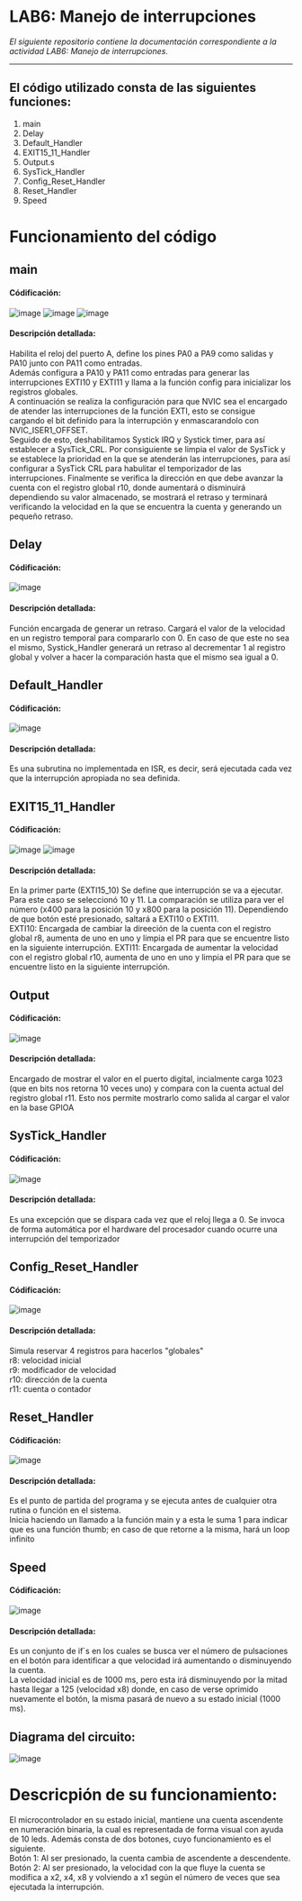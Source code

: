 # LAB6: Manejo de interrupciones

*El siguiente repositorio contiene la documentación correspondiente a la actividad LAB6: Manejo de interrupciones.*

---

## El código utilizado consta de las siguientes funciones:
1) main
2) Delay
3) Default_Handler
4) EXIT15_11_Handler
5) Output.s
6) SysTick_Handler
7) Config_Reset_Handler
8) Reset_Handler
9) Speed


# Funcionamiento del código

## main
#### Códificación:
![image](https://github.com/DamianPerezB/Lab6/assets/89427173/68678753-d5c8-4664-8da1-cc6d539840ed)
![image](https://github.com/DamianPerezB/Lab6/assets/89427173/4e448a7d-a26e-47e4-8c3b-15e272b79804)
![image](https://github.com/DamianPerezB/Lab6/assets/89427173/ee76a7f6-6919-4ec4-8004-059ccf094bf7)

#### Descripción detallada:
Habilita el reloj del puerto A, define los pines PA0 a PA9 como salidas y PA10 junto con PA11 como entradas.  
Además configura a PA10 y PA11 como entradas para generar las interrupciones EXTI10 y EXTI11 y llama a la función config para inicializar los registros globales.  
A continuación se realiza la configuración para que NVIC sea el encargado de atender las interrupciones de la función EXTI, esto se consigue cargando el bit definido para la interrupción y enmascarandolo con NVIC_ISER1_OFFSET.  
Seguido de esto, deshabilitamos Systick IRQ y Systick timer, para así establecer a SysTick_CRL. Por consiguiente se limpia el valor de SysTick y se establece la prioridad en la que se atenderán las interrupciones, para así configurar a SysTick CRL para habulitar el temporizador de las interrupciones.
Finalmente se verifica la dirección en que debe avanzar la cuenta con el registro global r10, donde aumentará o disminuirá dependiendo su valor almacenado, se mostrará el retraso y terminará verificando la velocidad en la que se encuentra la cuenta y generando un pequeño retraso.

## Delay
#### Códificación:
![image](https://github.com/DamianPerezB/Lab6/assets/89427173/87c97e74-371c-4038-932b-f7f6ade1975a)
#### Descripción detallada:
Función encargada de generar un retraso. Cargará el valor de la velocidad en un registro temporal para compararlo con 0. En caso de que este no sea el mismo, Systick_Handler generará un retraso al decrementar 1 al registro global y volver a hacer la comparación hasta que el mismo sea igual a 0.

## Default_Handler
#### Códificación:
![image](https://github.com/DamianPerezB/Lab6/assets/89427173/f6ac55a6-0ae9-45d5-a809-941aefbd8709)
#### Descripción detallada:
Es una subrutina no implementada en ISR, es decir, será ejecutada cada vez que la interrupción apropiada no sea definida.

## EXIT15_11_Handler
#### Códificación:
![image](https://github.com/DamianPerezB/Lab6/assets/89427173/85747e0f-0839-43bb-a50d-b75146de189d)
![image](https://github.com/DamianPerezB/Lab6/assets/89427173/fd93f58a-c647-4f5c-82e5-4ca2ec9e134a)
#### Descripción detallada:
En la primer parte (EXTI15_10) Se define que interrupción se va a ejecutar. Para este caso se seleccionó 10 y 11. La comparación se utiliza para ver el número (x400 para la posición 10 y x800 para la posición 11). Dependiendo de que botón esté presionado, saltará a EXTI10 o EXTI11.  
EXTI10: Encargada de cambiar la direeción de la cuenta con el registro global r8, aumenta de uno en uno y limpia el PR para que se encuentre listo en la siguiente interrupción.
EXTI11: Encargada de aumentar la velocidad con el registro global r10, aumenta de uno en uno y limpia el PR para que se encuentre listo en la siguiente interrupción.

## Output
#### Códificación:
![image](https://github.com/DamianPerezB/Lab6/assets/89427173/d364ba08-b2fb-4e92-89ad-e61f4d9c733b)
#### Descripción detallada:
Encargado de mostrar el valor en el puerto digital, incialmente carga 1023 (que en bits nos retorna 10 veces uno) y compara con la cuenta actual del registro global r11. Esto nos permite mostrarlo como salida al cargar el valor en la base GPIOA

## SysTick_Handler
#### Códificación:
![image](https://github.com/DamianPerezB/Lab6/assets/89427173/ebf03a20-24ca-42d2-94fc-60a09b8ddaa4)
#### Descripción detallada:
Es una excepción que se dispara cada vez que el reloj llega a 0. Se invoca de forma automática por el hardware del procesador cuando ocurre una interrupción del temporizador

## Config_Reset_Handler
#### Códificación:
![image](https://github.com/DamianPerezB/Lab6/assets/89427173/b2115312-af44-4624-a3b7-6972703aa176)
#### Descripción detallada:
Simula reservar 4 registros para hacerlos "globales"  
r8: velocidad inicial  
r9: modificador de velocidad  
r10: dirección de la cuenta  
r11: cuenta o contador  

## Reset_Handler
#### Códificación:
![image](https://github.com/DamianPerezB/Lab6/assets/89427173/cd80151c-074b-48dd-b538-b42778aa8739)
#### Descripción detallada:
Es el punto de partida del programa y se ejecuta antes de cualquier otra rutina o función en el sistema.  
Inicia haciendo un llamado a la función main y a esta le suma 1 para indicar que es una función thumb; en caso de que retorne a la misma, hará un loop infinito

## Speed
#### Códificación:
![image](https://github.com/DamianPerezB/Lab6/assets/89427173/f0150115-accc-485b-bd4d-b61381e189bf)
#### Descripción detallada:
Es un conjunto de if´s en los cuales se busca ver el número de pulsaciones en el botón para identificar a que velocidad irá aumentando o disminuyendo la cuenta.  
La velocidad inicial es de 1000 ms, pero esta irá disminuyendo por la mitad hasta llegar a 125 (velocidad x8) donde, en caso de verse oprimido nuevamente el botón, la misma pasará de nuevo a su estado inicial (1000 ms).


## Diagrama del circuito:
![image](https://github.com/DamianPerezB/Lab6/assets/89427173/43475c5b-b9c1-42e5-bae7-dca48eeb227a)

# Descricpión de su funcionamiento:
El microcontrolador en su estado inicial, mantiene una cuenta ascendente en numeración binaria, la cual es representada de forma visual con ayuda de 10 leds.
Además consta de dos botones, cuyo funcionamiento es el siguiente.  
Botón 1: Al ser presionado, la cuenta cambia de ascendente a descendente.  
Botón 2: Al ser presionado, la velocidad con la que fluye la cuenta se modifica a x2, x4, x8 y volviendo a x1 según el número de veces que sea ejecutada la interrupción.


